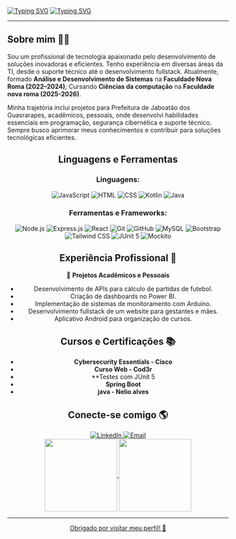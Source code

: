 [![Typing SVG](https://readme-typing-svg.herokuapp.com?font=Fira+Code&weight=500&size=40&pause=1000&color=2D9964&vCenter=true&repeat=false&width=600&height=60&lines=Ol%C3%A1%2C+me+chamo+Ailton+Jr+%F0%9F%91%8B)](https://git.io/typing-svg)
[![Typing SVG](https://readme-typing-svg.demolab.com?font=Fira+Code&weight=500&size=24&duration=4000&color=AA755F&vCenter=true&multiline=true&repeat=false&width=700&height=80&lines=Bem-vindo+ao+meu+perfil.;Pegue+um+caf%C3%A9+para+aproveitar+a+estadia%3A+%E2%98%95)](https://git.io/typing-svg)

---

## Sobre mim 👨‍💻

Sou um profissional de tecnologia apaixonado pelo desenvolvimento de soluções inovadoras e eficientes. Tenho experiência em diversas áreas da TI, desde o suporte técnico até o desenvolvimento fullstack. Atualmente, formado **Análise e Desenvolvimento de Sistemas** na **Faculdade Nova Roma (2022–2024)**; Cursando **Ciências da computação** na **Faculdade nova roma (2025-2026)**.

Minha trajetória inclui projetos para Prefeitura de Jaboatão dos Guasrarapes, acadêmicos, pessoais, onde desenvolvi habilidades essenciais em programação, segurança cibernética e suporte técnico. Sempre busco aprimorar meus conhecimentos e contribuir para soluções tecnológicas eficientes.
<div align="center">
 
<h2 align="center"> Linguagens e Ferramentas </h2>

### Linguagens:
![JavaScript](https://img.shields.io/badge/JavaScript-323330?style=for-the-badge&logo=javascript&logoColor=F7DF1E)
![HTML](https://img.shields.io/badge/HTML5-E34F26?style=for-the-badge&logo=html5&logoColor=white)
![CSS](https://img.shields.io/badge/CSS3-1572B6?style=for-the-badge&logo=css3&logoColor=white)
![Kotlin](https://img.shields.io/badge/Kotlin-0095D5?style=for-the-badge&logo=kotlin&logoColor=white)
![Java](https://img.shields.io/badge/Java-ED8B00?style=for-the-badge&logo=java&logoColor=white)

### Ferramentas e Frameworks:
![Node.js](https://img.shields.io/badge/Node.js-43853D?style=for-the-badge&logo=node.js&logoColor=white)
![Express.js](https://img.shields.io/badge/Express.js-404D59?style=for-the-badge)
![React](https://img.shields.io/badge/React-20232A?style=for-the-badge&logo=react&logoColor=61DAFB)
![Git](https://img.shields.io/badge/Git-E44C30?style=for-the-badge&logo=git&logoColor=white)
![GitHub](https://img.shields.io/badge/GitHub-181717?style=for-the-badge&logo=github&logoColor=white)
![MySQL](https://img.shields.io/badge/MySQL-4479A1?style=for-the-badge&logo=mysql&logoColor=white)
![Bootstrap](https://img.shields.io/badge/Bootstrap-7952B3?style=for-the-badge&logo=bootstrap&logoColor=white)
![Tailwind CSS](https://img.shields.io/badge/Tailwind_CSS-38B2AC?style=for-the-badge&logo=tailwind-css&logoColor=white)
![JUnit 5](https://img.shields.io/badge/JUnit_5-25A162?style=for-the-badge&logo=junit5&logoColor=white)
![Mockito](https://img.shields.io/badge/Mockito-45A078?style=for-the-badge)



## Experiência Profissional 🚀

🔹 **Projetos Acadêmicos e Pessoais**
- Desenvolvimento de APIs para cálculo de partidas de futebol.
- Criação de dashboards no Power BI.
- Implementação de sistemas de monitoramento com Arduino.
- Desenvolvimento fullstack de um website para gestantes e mães.
- Aplicativo Android para organização de cursos.

## Cursos e Certificações 📚

- **Cybersecurity Essentials - Cisco**
- **Curso Web - Cod3r**
- **Testes com JUnit 5
- **Spring Boot**
- **java - Nelio alves**


## Conecte-se comigo 🌎

<a href="https://www.linkedin.com/in/junior-81">
    <img src="https://img.shields.io/badge/-Linkedin-2D9964?style=for-the-badge&logo=Linkedin&logoColor=white" title="LinkedIn Profile" alt="LinkedIn">
</a>
<a href="mailto:jab.junior81@gmail.com">
    <img src="https://img.shields.io/badge/-jab.junior81@gmail.com-2D9964?style=for-the-badge&logo=gmail&logoColor=white" title="Email" alt="Email">
</a>

<div align="center">
  <a href="https://github.com/junior-81">
  <img height="165em" align="center"  src="https://github-readme-stats-git-masterrstaa-rickstaa.vercel.app/api?icon_color=2D9964&title_color=2D9964&theme=transparent&text_color=ffffff&bg_color=00000000&hide_border=true&username=junior-81&show_icons=true&theme=swift&include_all_commits=true&count_private=true&locale=pt-BR"/>
   
  <img height="165em" align="center"  src="https://github-readme-stats-git-masterrstaa-rickstaa.vercel.app/api/top-langs/?username=junior-81&layout=compact&text_color=ffffff&title_color=2D9964&bg_color=00000000&hide_border=true&langs_count=7&theme=transparent&locale=pt-BR"/>
</div>

---


Obrigado por visitar meu perfil! 🚀

